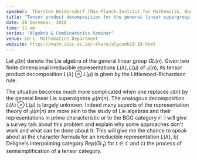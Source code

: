 ```yaml
---
speaker:  Thorsten Heidersdorf (Max-Planck-Institut fur Mathematik, Bonn, Germany)
title: "Tensor product decomposition for the general linear supergroup $GL(m|n)$"
date: 20 December, 2018
time: 11 am
series: "Algebra & Combinatorics Seminar"
venue: LH-1, Mathematics Department
website: https://math.iisc.ac.in/~khare/algcomb18-19.html
---
```


Let $\mathfrak{gl}(n)$ denote the Lie algebra of the general linear group $GL(n)$.
Given two finite dimensional irreducible representations $L(\lambda), L(\mu)$ of
$\mathfrak{gl}(n)$, its tensor product decomposition $L(\lambda) \otimes L(\mu)$
is given by the Littlewood-Richardson rule. 

The situation becomes much more complicated when one replaces $\mathfrak{gl}(n)$
by the general linear Lie superalgebra $\mathfrak{gl}(m|n)$. The analogous
decomposition $L(\lambda) \otimes L(\mu)$ is largely unknown. Indeed many aspects
of the representation theory of $\mathfrak{gl}(m|n)$ are more akin to the study
of Lie algebras and their representations in prime characteristic or to the BGG
category $\mathcal{O}$. I will give a survey talk about this problem and explain
why some approaches don't work and what can be done about it. This will give me
the chance to speak about
a) the character formula for an irreducible representation $L(\lambda)$,
b) Deligne's interpolating category $Rep(GL_t)$ for $t \in \mathbb{C}$ and
c) the process of semisimplification of a tensor category.
